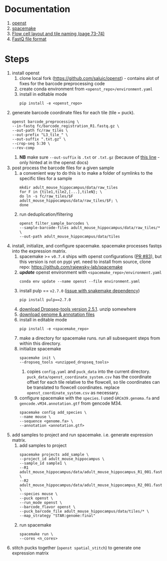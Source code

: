 # Documentation
1. [openst](https://rajewsky-lab.github.io/openst/latest/)
1. [spacemake](https://spacemake.readthedocs.io/en/latest/)
1. [Flow cell layout and tile naming (page 73-74)](https://support.illumina.com/content/dam/illumina-support/documents/documentation/system_documentation/novaseq/1000000019358_16-novaseq-6000-system-guide.pdf#page=85)
1. [FastQ file format](https://help.basespace.illumina.com/files-used-by-basespace/fastq-files#format)

# Steps
1. install openst
    1. clone local fork (https://github.com/saluic/openst) - contains alot of fixes for the barcode preprocessing code
    1. create conda environment from `<openst_repo>/environment.yaml`
    1. install in editable mode
        ```
        pip install -e <openst_repo>
        ```
1. generate barcode coordinate files for each tile (tile = puck).
    ```
    openst barcode_preprocessing \
    --in-fastq fc/barcode_registration_R1.fastq.gz \
    --out-path fc/raw_tiles \
    --out-prefix "L3_tile_" \
    --out-suffix ".txt.gz" \
    --crop-seq 5:30 \
    --rev-comp
    ```
    1. **NB** make sure `--out-suffix` is `.txt` or `.txt.gz` (because of [this line](https://github.com/rajewsky-lab/spacemake/blob/50291f2bfba2df93b5a9c4fd397b6782c2a88e98/spacemake/snakemake/scripts/n_intersect_sequences.py#L213) - only hinted at in the openst docs)
1. post process the barcode files for a given sample
    1. a convenient way to do this is to make a folder of symlinks to the specific tiles for a sample
        ```
        mkdir adult_mouse_hippocampus/data/raw_tiles
        for F in {tile1,tile2,[...],tileN}; \
        do ln -s fc/raw_tiles/$F adult_mouse_hippocampus/data/raw_tiles/$F; \
        done
        ```
    1. run deduplication/filtering
        ```
        openst filter_sample_barcodes \
        --sample-barcode-files adult_mouse_hippocampus/data/raw_tiles/* \
        --out-path adult_mouse_hippocampus/data/tiles
        ```
1. install, initialize, and configure spacemake. spacemake processes fastqs into the expression matrix.
    1. spacemake >= `v0.7.4` ships with openst configurations ([PR #83](https://github.com/rajewsky-lab/spacemake/pull/83)), but this version is not on pypi yet. need to install from source, clone repo: https://github.com/rajewsky-lab/spacemake
    1. _**update**_ openst environment with `<spacemake_repo>/environment.yaml`
        ```
        conda env update --name openst --file environment.yaml
        ```
    1. install pulp == `v2.7.0` ([issue with snakemake dependency](https://github.com/snakemake/snakemake/issues/2607))
        ```
        pip install pulp==2.7.0
        ```
    1. [download Dropseq-tools version 2.5.1](https://github.com/broadinstitute/Drop-seq/releases/download/v2.5.1/Drop-seq_tools-2.5.1.zip). unzip somewhere
    1. [download genome & annotation files](https://www.gencodegenes.org)
    1. install in editable mode
        ```
        pip install -e <spacemake_repo>
        ```
    1. make a directory for spacemake runs. run all subsequent steps from within this directory.
    1. initialize spacemake 
        ```
        spacemake init \
        --dropseq_tools <unzipped_dropseq_tools>
        ```
        1. copies `config.yaml` and `puck_data` into the current directory. `puck_data/openst_coordinate_system.csv` has the coordinate offset for each tile relative to the flowcell, so tile coordinates can be translated to flowcell coordinates. replace `openst_coordinate_system.csv` as necessary.
    1. configure spacemake with the `species`. I used `GRCm39.genoma.fa` and `gencode.vM34.annotation.gtf` from gencode M34.
        ```
        spacemake config add_species \
        --name mouse \
        --sequence <genome.fa> \
        --annotation <annotation.gtf>
        ```
1. add samples to project and run spacemake. i.e. generate expression matrix.
    1. add samples to project
        ```
        spacemake projects add_sample \
        --project_id adult_mouse_hippocampus \
        --sample_id sample1 \
        --R1 adult_mouse_hippocampus/data/adult_mouse_hippocampus_R1_001.fastq.gz \
        --R2 adult_mouse_hippocampus/data/adult_mouse_hippocampus_R2_001.fastq.gz \
        --species mouse \
        --puck openst \
        --run_mode openst \
        --barcode_flavor openst \
        --puck_barcode_file adult_mouse_hippocampus/data/tiles/* \
        --map_strategy "STAR:genome:final"
        ```
    1. run spacemake
        ```
        spacemake run \
        --cores <n_cores>
        ```
1. stitch pucks together (`openst spatial_stitch`) to generate one expression matrix